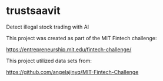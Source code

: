 # trustsaavit
Detect illegal stock trading with AI

This project was created as part of the MIT Fintech challenge:

https://entrepreneurship.mit.edu/fintech-challenge/

This project utilized data sets from:

https://github.com/angelajinyq/MIT-Fintech-Challenge


